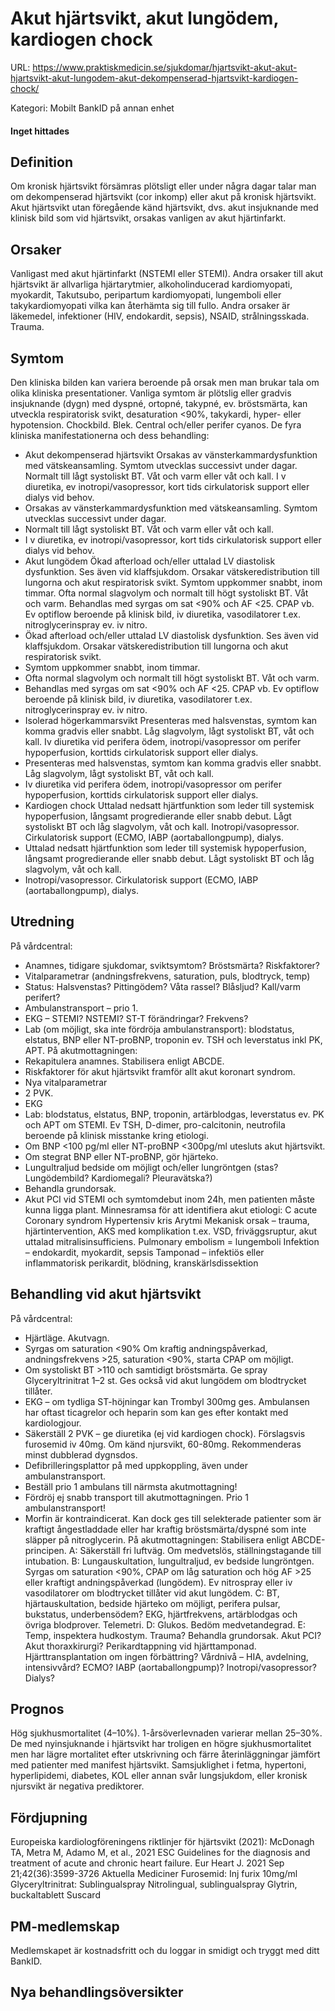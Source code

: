 # Akut hjärtsvikt, akut lungödem, kardiogen chock

URL: https://www.praktiskmedicin.se/sjukdomar/hjartsvikt-akut-akut-hjartsvikt-akut-lungodem-akut-dekompenserad-hjartsvikt-kardiogen-chock/



Kategori: Mobilt BankID på annan enhet

#### Inget hittades

## Definition

Om kronisk hjärtsvikt försämras plötsligt eller under några dagar talar man om dekompenserad hjärtsvikt (cor inkomp) eller akut på kronisk hjärtsvikt. Akut hjärtsvikt utan föregående känd hjärtsvikt, dvs. akut insjuknande med klinisk bild som vid hjärtsvikt, orsakas vanligen av akut hjärtinfarkt.

## Orsaker

Vanligast med akut hjärtinfarkt (NSTEMI eller STEMI). Andra orsaker till akut hjärtsvikt är allvarliga hjärtarytmier, alkoholinducerad kardiomyopati, myokardit, Takutsubo, peripartum kardiomyopati, lungemboli eller takykardiomyopati vilka kan återhämta sig till fullo. Andra orsaker är läkemedel, infektioner (HIV, endokardit, sepsis), NSAID, strålningsskada. Trauma.

## Symtom

Den kliniska bilden kan variera beroende på orsak men man brukar tala om olika kliniska presentationer. Vanliga symtom är plötslig eller gradvis insjuknande (dygn) med dyspné, ortopné, takypné, ev. bröstsmärta, kan utveckla respiratorisk svikt, desaturation <90%, takykardi, hyper- eller hypotension. Chockbild. Blek. Central och/eller perifer cyanos.
De fyra kliniska manifestationerna och dess behandling:
- Akut dekompenserad hjärtsvikt Orsakas av vänsterkammardysfunktion med vätskeansamling. Symtom utvecklas successivt under dagar. Normalt till lågt systoliskt BT. Våt och varm eller våt och kall. I v diuretika, ev inotropi/vasopressor, kort tids cirkulatorisk support eller dialys vid behov.
- Orsakas av vänsterkammardysfunktion med vätskeansamling. Symtom utvecklas successivt under dagar.
- Normalt till lågt systoliskt BT. Våt och varm eller våt och kall.
- I v diuretika, ev inotropi/vasopressor, kort tids cirkulatorisk support eller dialys vid behov.
- Akut lungödem Ökad afterload och/eller uttalad LV diastolisk dysfunktion. Ses även vid klaffsjukdom. Orsakar vätskeredistribution till lungorna och akut respiratorisk svikt. Symtom uppkommer snabbt, inom timmar. Ofta normal slagvolym och normalt till högt systoliskt BT. Våt och varm. Behandlas med syrgas om sat <90% och AF <25. CPAP vb. Ev optiflow beroende på klinisk bild, iv diuretika, vasodilatorer t.ex. nitroglycerinspray ev. iv nitro.
- Ökad afterload och/eller uttalad LV diastolisk dysfunktion. Ses även vid klaffsjukdom. Orsakar vätskeredistribution till lungorna och akut respiratorisk svikt.
- Symtom uppkommer snabbt, inom timmar.
- Ofta normal slagvolym och normalt till högt systoliskt BT. Våt och varm.
- Behandlas med syrgas om sat <90% och AF <25. CPAP vb. Ev optiflow beroende på klinisk bild, iv diuretika, vasodilatorer t.ex. nitroglycerinspray ev. iv nitro.
- Isolerad högerkammarsvikt Presenteras med halsvenstas, symtom kan komma gradvis eller snabbt. Låg slagvolym, lågt systoliskt BT, våt och kall. Iv diuretika vid perifera ödem, inotropi/vasopressor om perifer hypoperfusion, korttids cirkulatorisk support eller dialys.
- Presenteras med halsvenstas, symtom kan komma gradvis eller snabbt. Låg slagvolym, lågt systoliskt BT, våt och kall.
- Iv diuretika vid perifera ödem, inotropi/vasopressor om perifer hypoperfusion, korttids cirkulatorisk support eller dialys.
- Kardiogen chock Uttalad nedsatt hjärtfunktion som leder till systemisk hypoperfusion, långsamt progredierande eller snabb debut. Lågt systoliskt BT och låg slagvolym, våt och kall. Inotropi/vasopressor. Cirkulatorisk support (ECMO, IABP (aortaballongpump), dialys.
- Uttalad nedsatt hjärtfunktion som leder till systemisk hypoperfusion, långsamt progredierande eller snabb debut. Lågt systoliskt BT och låg slagvolym, våt och kall.
- Inotropi/vasopressor. Cirkulatorisk support (ECMO, IABP (aortaballongpump), dialys.

## Utredning

På vårdcentral:
- Anamnes, tidigare sjukdomar, sviktsymtom? Bröstsmärta? Riskfaktorer?
- Vitalparametrar (andningsfrekvens, saturation, puls, blodtryck, temp)
- Status: Halsvenstas? Pittingödem? Våta rassel? Blåsljud? Kall/varm perifert?
- Ambulanstransport – prio 1.
- EKG – STEMI? NSTEMI? ST-T förändringar? Frekvens?
- Lab (om möjligt, ska inte fördröja ambulanstransport): blodstatus, elstatus, BNP eller NT-proBNP, troponin ev. TSH och leverstatus inkl PK, APT.
På akutmottagningen:
- Rekapitulera anamnes. Stabilisera enligt ABCDE.
- Riskfaktorer för akut hjärtsvikt framför allt akut koronart syndrom.
- Nya vitalparametrar
- 2 PVK.
- EKG
- Lab: blodstatus, elstatus, BNP, troponin, artärblodgas, leverstatus ev. PK och APT om STEMI. Ev TSH, D-dimer, pro-calcitonin, neutrofila beroende på klinisk misstanke kring etiologi.
- Om BNP <100 pg/ml eller NT-proBNP <300pg/ml utesluts akut hjärtsvikt.
- Om stegrat BNP eller NT-proBNP, gör hjärteko.
- Lungultraljud bedside om möjligt och/eller lungröntgen (stas? Lungödembild? Kardiomegali? Pleuravätska?)
- Behandla grundorsak.
- Akut PCI vid STEMI och symtomdebut inom 24h, men patienten måste kunna ligga plant.
Minnesramsa för att identifiera akut etiologi:
C acute Coronary syndrom Hypertensiv kris Arytmi Mekanisk orsak – trauma, hjärtintervention, AKS med komplikation t.ex. VSD, friväggsruptur, akut uttalad mitralisinsufficiens. Pulmonary embolism = lungemboli Infektion – endokardit, myokardit, sepsis Tamponad – infektiös eller inflammatorisk perikardit, blödning, kranskärlsdissektion

## Behandling vid akut hjärtsvikt

På vårdcentral:
- Hjärtläge. Akutvagn.
- Syrgas om saturation <90% Om kraftig andningspåverkad, andningsfrekvens >25, saturation <90%, starta CPAP om möjligt.
- Om systoliskt BT >110 och samtidigt bröstsmärta. Ge spray Glyceryltrinitrat 1–2 st. Ges också vid akut lungödem om blodtrycket tillåter.
- EKG – om tydliga ST-höjningar kan Trombyl 300mg ges. Ambulansen har oftast ticagrelor och heparin som kan ges efter kontakt med kardiologjour.
- Säkerställ 2 PVK – ge diuretika (ej vid kardiogen chock). Förslagsvis furosemid iv 40mg. Om känd njursvikt, 60-80mg. Rekommenderas minst dubblerad dygnsdos.
- Defibrilleringsplattor på med uppkoppling, även under ambulanstransport.
- Beställ prio 1 ambulans till närmsta akutmottagning!
- Fördröj ej snabb transport till akutmottagningen. Prio 1 ambulanstransport!
- Morfin är kontraindicerat. Kan dock ges till selekterade patienter som är kraftigt ångestladdade eller har kraftig bröstsmärta/dyspné som inte släpper på nitroglycerin.
På akutmottagningen: Stabilisera enligt ABCDE-principen.
A: Säkerställ fri luftväg. Om medvetslös, ställningstagande till intubation.
B: Lungauskultation, lungultraljud, ev bedside lungröntgen. Syrgas om saturation <90%, CPAP om låg saturation och hög AF >25 eller kraftigt andningspåverkad (lungödem). Ev nitrospray eller iv vasodilatorer om blodtrycket tillåter vid akut lungödem.
C: BT, hjärtauskultation, bedside hjärteko om möjligt, perifera pulsar, bukstatus, underbensödem? EKG, hjärtfrekvens, artärblodgas och övriga blodprover. Telemetri.
D: Glukos. Bedöm medvetandegrad.
E: Temp, inspektera hudkostym. Trauma?
Behandla grundorsak. Akut PCI? Akut thoraxkirurgi? Perikardtappning vid hjärttamponad. Hjärttransplantation om ingen förbättring?
Vårdnivå – HIA, avdelning, intensivvård? ECMO? IABP (aortaballongpump)? Inotropi/vasopressor? Dialys?

## Prognos

Hög sjukhusmortalitet (4–10%). 1-årsöverlevnaden varierar mellan 25–30%. De med nyinsjuknande i hjärtsvikt har troligen en högre sjukhusmortalitet men har lägre mortalitet efter utskrivning och färre återinläggningar jämfört med patienter med manifest hjärtsvikt. Samsjuklighet i fetma, hypertoni, hyperlipidemi, diabetes, KOL eller annan svår lungsjukdom, eller kronisk njursvikt är negativa prediktorer.

## Fördjupning

Europeiska kardiologföreningens riktlinjer för hjärtsvikt (2021): McDonagh TA, Metra M, Adamo M, et al., 2021 ESC Guidelines for the diagnosis and treatment of acute and chronic heart failure. Eur Heart J. 2021 Sep 21;42(36):3599-3726
Aktuella Mediciner
Furosemid: Inj furix 10mg/ml
Glyceryltrinitrat: Sublingualspray Nitrolingual, sublingualspray Glytrin, buckaltablett Suscard

## PM-medlemskap

Medlemskapet är kostnadsfritt och du loggar in smidigt och tryggt med ditt BankID.

## Nya behandlingsöversikter

